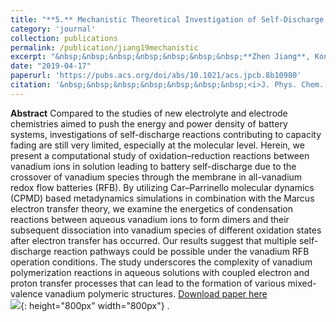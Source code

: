 ```yaml
---
title: "**5.** Mechanistic Theoretical Investigation of Self-Discharge Reactions in a Vanadium Redox Flow Battery"
category: 'journal'
collection: publications
permalink: /publication/jiang19mechanistic
excerpt: "&nbsp;&nbsp;&nbsp;&nbsp;&nbsp;&nbsp;&nbsp;**Zhen Jiang**, Konstantin Klyukin, and Vitaly Alexandrov"
date: "2019-04-17"
paperurl: 'https://pubs.acs.org/doi/abs/10.1021/acs.jpcb.8b10980'
citation: '&nbsp;&nbsp;&nbsp;&nbsp;&nbsp;&nbsp;&nbsp;<i>J. Phys. Chem. B</i> 123, 3976–3983 (2019)'
---
```

**Abstract** Compared to the studies of new electrolyte and electrode chemistries aimed to push the energy and power density of battery systems, investigations of self-discharge reactions contributing to capacity fading are still very limited, especially at the molecular level. Herein, we present a computational study of oxidation–reduction reactions between vanadium ions in solution leading to battery self-discharge due to the crossover of vanadium species through the membrane in all-vanadium redox flow batteries (RFB). By utilizing Car–Parrinello molecular dynamics (CPMD) based metadynamics simulations in combination with the Marcus electron transfer theory, we examine the energetics of condensation reactions between aqueous vanadium ions to form dimers and their subsequent dissociation into vanadium species of different oxidation states after electron transfer has occurred. Our results suggest that multiple self-discharge reaction pathways could be possible under the vanadium RFB operation conditions. The study underscores the complexity of vanadium polymerization reactions in aqueous solutions with coupled electron and proton transfer processes that can lead to the formation of various mixed-valence vanadium polymeric structures.
[Download paper here](https://github.com/ZhenJiang16/personal/tree/master/files/jiang19mechanistic.pdf)
</br>![]({{site.baseurl}}/images/jiang19mechanistic.gif){: height="800px" width="800px"} .
